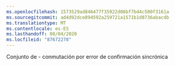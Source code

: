 ```yaml
---
ms.openlocfilehash: 1573529ad846477f35922d08bf7bd4c500f3161a
ms.sourcegitcommit: ad4d92dce894592a259721a1571b1d8736abacdb
ms.translationtype: MT
ms.contentlocale: es-ES
ms.lasthandoff: 08/04/2020
ms.locfileid: "87672278"
---
```

Conjunto de \- conmutación por error de confirmación sincrónica
